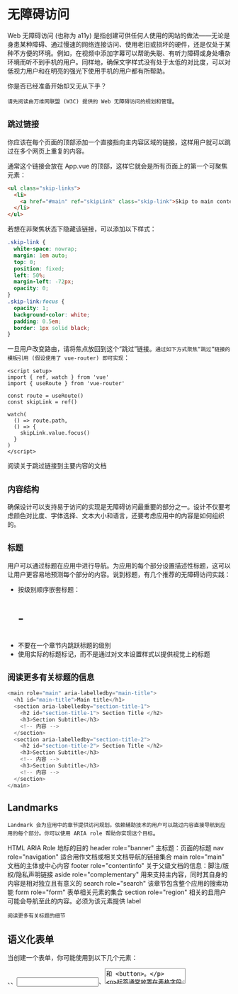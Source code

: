 # 无障碍访问​

Web 无障碍访问 (也称为 a11y) 是指创建可供任何人使用的网站的做法——无论是身患某种障碍、通过慢速的网络连接访问、使用老旧或损坏的硬件，还是仅处于某种不方便的环境。例如，在视频中添加字幕可以帮助失聪、有听力障碍或身处嘈杂环境而听不到手机的用户。同样地，确保文字样式没有处于太低的对比度，可以对低视力用户和在明亮的强光下使用手机的用户都有所帮助。

你是否已经准备开始却又无从下手？

`请先阅读由万维网联盟 (W3C) 提供的 Web 无障碍访问的规划和管理`。

## `跳过链接​`

你应该在每个页面的顶部添加一个直接指向主内容区域的链接，这样用户就可以跳过在多个网页上重复的内容。

通常这个链接会放在 App.vue 的顶部，这样它就会是所有页面上的第一个可聚焦元素：

```html
<ul class="skip-links">
  <li>
    <a href="#main" ref="skipLink" class="skip-link">Skip to main content</a>
  </li>
</ul>
```
若想在非聚焦状态下隐藏该链接，可以添加以下样式：

```css
.skip-link {
  white-space: nowrap;
  margin: 1em auto;
  top: 0;
  position: fixed;
  left: 50%;
  margin-left: -72px;
  opacity: 0;
}
.skip-link:focus {
  opacity: 1;
  background-color: white;
  padding: 0.5em;
  border: 1px solid black;
}
```
一旦用户改变路由，请将焦点放回到这个“跳过”链接。`通过如下方式聚焦“跳过”链接的模板引用 (假设使用了 vue-router) 即可实现`：

```vue
<script setup>
import { ref, watch } from 'vue'
import { useRoute } from 'vue-router'

const route = useRoute()
const skipLink = ref()

watch(
  () => route.path,
  () => {
    skipLink.value.focus()
  }
)
</script>
```
阅读关于跳过链接到主要内容的文档

## `内容结构`

确保设计可以支持易于访问的实现是无障碍访问最重要的部分之一。设计不仅要考虑颜色对比度、字体选择、文本大小和语言，还要考虑应用中的内容是如何组织的。

## `标题`

用户可以通过标题在应用中进行导航。为应用的每个部分设置描述性标题，这可以让用户更容易地预测每个部分的内容。说到标题，有几个推荐的无障碍访问实践：

- 按级别顺序嵌套标题：<h1> - <h6>
- 不要在一个章节内跳跃标题的级别
- 使用实际的标题标记，而不是通过对文本设置样式以提供视觉上的标题

## `阅读更多有关标题的信息`

```js
<main role="main" aria-labelledby="main-title">
  <h1 id="main-title">Main title</h1>
  <section aria-labelledby="section-title-1">
    <h2 id="section-title-1"> Section Title </h2>
    <h3>Section Subtitle</h3>
    <!-- 内容 -->
  </section>
  <section aria-labelledby="section-title-2">
    <h2 id="section-title-2"> Section Title </h2>
    <h3>Section Subtitle</h3>
    <!-- 内容 -->
    <h3>Section Subtitle</h3>
    <!-- 内容 -->
  </section>
</main>
```

## Landmarks

`Landmark 会为应用中的章节提供访问规划。依赖辅助技术的用户可以跳过内容直接导航到应用的每个部分。你可以使用 ARIA role 帮助你实现这个目标`。


HTML	ARIA Role	地标的目的
header	role="banner"	主标题：页面的标题
nav	role="navigation"	适合用作文档或相关文档导航的链接集合
main	role="main"	文档的主体或中心内容
footer	role="contentinfo"	关于父级文档的信息：脚注/版权/隐私声明链接
aside	role="complementary"	用来支持主内容，同时其自身的内容是相对独立且有意义的
search	role="search"	该章节包含整个应用的搜索功能
form	role="form"	表单相关元素的集合
section	role="region"	相关的且用户可能会导航至此的内容。必须为该元素提供 label

`阅读更多有关标题的细节`

## 语义化表单​

当创建一个表单，你可能使用到以下几个元素：<form>、<label>、<input>、<textarea> 和 <button>。

标签通常放置在表格字段的顶部或左侧：

```html
<form action="/dataCollectionLocation" method="post" autocomplete="on">
  <div v-for="item in formItems" :key="item.id" class="form-item">
    <label :for="item.id">{{ item.label }}: </label>
    <input
      :type="item.type"
      :id="item.id"
      :name="item.id"
      v-model="item.value"
    />
  </div>
  <button type="submit">Submit</button>
</form>
```
请注意这里我们是如何在表单元素中引入 autocomplete='on' 的，它将应用于表单中的所有 input 框。你也可以为每个 input 框都设置不同的 autocomplete attribute 的值。

## `标签`

提供标签来描述所有表单控件的用途；`使 for 和 id 链接起来`：

```js
<label for="name">Name: </label>
<input type="text" name="name" id="name" v-model="name" />
```

如果你在 Chrome 开发者工具中检查这个元素，并打开 Elements 选项卡中的 Accessibility 选项卡，你将看到输入是如何从标签中获取其名称的：

警告：

你可能还见过这样的包装 input 框的标签：
<label>
  Name：
  <input type="text" name="name" id="name" v-model="name" />
</label>

但我们仍建议你显式地为 input 元素设置 id 相匹配的标签，以更好地实现无障碍访问。

## `aria-label`

你也可以为 input 框配置一个带有 aria-label 的无障碍访问名。

```html
<label for="name">Name: </label>
<input
  type="text"
  name="name"
  id="name"
  v-model="name"
  :aria-label="nameLabel"
/>
```

在 Chrome DevTools 中审查此元素，查看无障碍名称是如何更改的：

## `aria-labelledby`

`使用 aria-labelledby 类似于 aria-label，除非标签文本在屏幕上可见。它通过 id 与其他元素配对，你可以链接多个 id`：

```js
<form
  class="demo"
  action="/dataCollectionLocation"
  method="post"
  autocomplete="on"
>
  <h1 id="billing">Billing</h1>
  <div class="form-item">
    <label for="name">Name: </label>
    <input
      type="text"
      name="name"
      id="name"
      v-model="name"
      aria-labelledby="billing name"
    />
  </div>
  <button type="submit">Submit</button>
</form>
```

## `aria-describedby`

`aria-describedby 的用法与 aria-labelledby 相同，它提供了一条用户可能需要的附加描述信息。这可用于描述任何输入的标准`：

```js
<form
  class="demo"
  action="/dataCollectionLocation"
  method="post"
  autocomplete="on"
>
  <h1 id="billing">Billing</h1>
  <div class="form-item">
    <label for="name">Full Name: </label>
    <input
      type="text"
      name="name"
      id="name"
      v-model="name"
      aria-labelledby="billing name"
      aria-describedby="nameDescription"
    />
    <p id="nameDescription">Please provide first and last name.</p>
  </div>
  <button type="submit">Submit</button>
</form>
```
你可以通过使用 Chrome 开发者工具来查看说明：

## 占位符​

避免使用占位符，因为它们可能会使许多用户感到困惑。

占位符的缺陷之一是默认情况下它们不符合颜色对比度标准；应当修改其颜色，让它看起来像是预先填入 input 框中的数据一样。查看以下示例，可以看到满足颜色对比度条件的姓氏占位符看起来像预填充的数据：

```js
<form
  class="demo"
  action="/dataCollectionLocation"
  method="post"
  autocomplete="on"
>
  <div v-for="item in formItems" :key="item.id" class="form-item">
    <label :for="item.id">{{ item.label }}: </label>
    <input
      type="text"
      :id="item.id"
      :name="item.id"
      v-model="item.value"
      :placeholder="item.placeholder"
    />
  </div>
  <button type="submit">Submit</button>
</form>
```

```css
/* https://www.w3schools.com/howto/howto_css_placeholder.asp */

#lastName::placeholder {
  /* Chrome, Firefox, Opera, Safari 10.1+ */
  color: black;
  opacity: 1; /* Firefox */
}

#lastName:-ms-input-placeholder {
  /* Internet Explorer 10-11 */
  color: black;
}

#lastName::-ms-input-placeholder {
  /* Microsoft Edge */
  color: black;
}
```

最好在表单外提供所有用户需要填写输入的信息。

## 用法说明​

`添加用法说明时，请确保将其正确链接到目标 input 框。 你可以提供附加用法说明并在 aria-labelledby 内绑定多个 id。这可以使设计更加灵活`。

```js
<fieldset>
  <legend>Using aria-labelledby</legend>
  <label id="date-label" for="date">Current Date: </label>
  <input
    type="date"
    name="date"
    id="date"
    aria-labelledby="date-label date-instructions"
  />
  <p id="date-instructions">MM/DD/YYYY</p>
</fieldset>
```
或者，`你可以通过 aria-describedby 将用法说明附加到 input 框上`。

```js
<fieldset>
  <legend>Using aria-describedby</legend>
  <label id="dob" for="dob">Date of Birth: </label>
  <input type="date" name="dob" id="dob" aria-describedby="dob-instructions" />
  <p id="dob-instructions">MM/DD/YYYY</p>
</fieldset>
```

## `隐藏内容`

通常，即使 input 框具有无障碍的名称，也不建议在视觉上隐藏标签。但是，如果可以借助周围的内容来理解输入的功能，那么我们也可以隐藏视觉标签。

让我们看看这个搜索框：

```js
<form role="search">
  <label for="search" class="hidden-visually">Search: </label>
  <input type="text" name="search" id="search" v-model="search" />
  <button type="submit">Search</button>
</form>
```

现在，只要视力情况良好，用户可以就能通过按钮的内容识别出该 input 框的目的。

此时我们可以使用 CSS 从视觉上隐藏元素，同时也不会影响到无障碍访问：

```js
.hidden-visually {
  position: absolute;
  overflow: hidden;
  white-space: nowrap;
  margin: 0;
  padding: 0;
  height: 1px;
  width: 1px;
  clip: rect(0 0 0 0);
  clip-path: inset(100%);
}
```

## `aria-hidden="true"​`

添加 aria-hidden="true" 在无障碍访问时被隐藏，但对其他可视用户仍然是可见的。不要在可聚焦的元素上使用它，请只在装饰性的、重复的或屏幕外的内容上使用它。

```js
<p>This is not hidden from screen readers.</p>
<p aria-hidden="true">This is hidden from screen readers.</p>
```

## 按钮​

在表单中使用按钮时，必须设置类型以防止提交表单。 你也可以使用一个 input 元素来创建按钮：

```js
<form action="/dataCollectionLocation" method="post" autocomplete="on">
  <!-- 按钮 -->
  <button type="button">Cancel</button>
  <button type="submit">Submit</button>

  <!-- 输入按钮 -->
  <input type="button" value="Cancel" />
  <input type="submit" value="Submit" />
</form>
```
## `功能图片`

你可以使用这种方式来创建一个带有功能的图片。

- input 框

 - 这些图片会像一个类型为 submit 的表单按钮一样。

```js
<form role="search">
  <label for="search" class="hidden-visually">Search: </label>
  <input type="text" name="search" id="search" v-model="search" />
  <input
    type="image"
    class="btnImg"
    src="https://img.icons8.com/search"
    alt="Search"
  />
</form>
```

- 图标

```js
<form role="search">
  <label for="searchIcon" class="hidden-visually">Search: </label>
  <input type="text" name="searchIcon" id="searchIcon" v-model="searchIcon" />
  <button type="submit">
    <i class="fas fa-search" aria-hidden="true"></i>
    <span class="hidden-visually">Search</span>
  </button>
</form>
```

规范​
万维网联盟 (W3C) Web 无障碍访问倡议 (WAI) 为不同的组件制定了 Web 无障碍性标准：

用户代理无障碍访问指南 (UAAG)
浏览器和媒体查询，包括一些其他方面的辅助技术
创作工具无障碍访问指南 (ATAG)
创作工具
Web 内容无障碍访问指南 (WCAG)
网站内容 - 由开发者、创作工具和无障碍访问评估工具使用。


网络内容无障碍指南 (WCAG)​
WCAG 2.1 继承自 WCAG 2.0，接纳 Web 演进过程中的新技术。W3C 鼓励在开发或更新 Web 无障碍访问策略时使用 WCAG 的最新版本。

WCAG 2.1 四大指导原则 (缩写 POUR)：​
可感知性
用户必须能够感知所渲染的信息
可操作性
表单界面，控件和导航是可操作的
可理解性
信息和用户界面的操作必须为所有用户所理解
健壮性
随着技术的进步，用户必须能够访问内容
Web 无障碍倡议 – 无障碍访问丰富的互联网应用 (WAI-ARIA)​
W3C 的 WAI-ARIA 为如何构建动态内容和高阶用户界面控件提供了指导。

可便捷访问的丰富互联网应用 (WAI-ARIA) 1.2
WAI-ARIA 实践 1.2
资源​
文档​
WCAG 2.0
WCAG 2.1
Accessible Rich Internet Applications (WAI-ARIA) 1.2
WAI-ARIA Authoring Practices 1.2
辅助技术​
屏幕助读器
NVDA
VoiceOver
JAWS
ChromeVox
缩放工具
MAGic
ZoomText
Magnifier
测试​
自动化相关的工具
Lighthouse
WAVE
ARC Toolkit
颜色相关的工具
WebAim Color Contrast
WebAim Link Color Contrast
其他有用的工具
HeadingMap
Color Oracle
NerdeFocus
Visual Aria
Silktide Website Accessibility Simulator
用户​
世界卫生组织估计，全世界 15% 的人口患有某种形式的残疾，其中约 2 - 4% 的人严重残疾。估计全世界有 10 亿残障人士，他们是世界上最大的少数群体。

残疾的种类繁多，大致可分为以下四类：

视觉 - 可以为这些用户提供屏幕助读器、屏幕缩放、控制屏幕对比度或盲文显示等帮助。
听觉 - 可以为这些用户提供视频字幕、文字记录或手语视频。
运动能力 - 可以为这些用户提供一系列运动障碍辅助技术：比如语音识别软件、眼球跟踪、单刀式开关、超大轨迹球鼠标、自适应键盘等等。
认知能力 - 可以为这些用户提供补充媒体、更清晰和简单、更结构化的内容。
你可以查看以下来自 WebAim 的链接，更深入地了解这些用户的需求：

Web 无障碍愿景：探索改变 & 人人受益
Web 用户的故事
